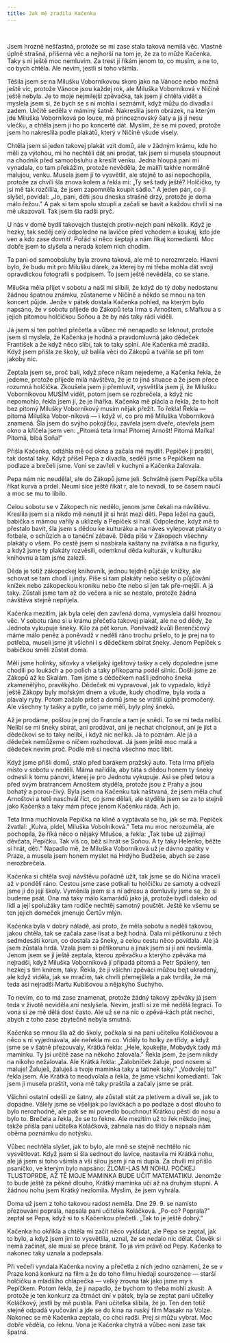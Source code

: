 ```yaml
---
title: Jak mě zradila Kačenka
---
```


 

Jsem hrozně nešťastná, protože se mi zase stala taková nemilá věc. Vlastně úplně strašná, příšerná věc a nejhorší na tom je, že za to může Kačenka. Taky s ní ještě moc nemluvim. Za trest jí říkám jenom to, co musím, a ne to, co bych chtěla. Ale nevím, jestli si toho všimla.

Těšila jsem se na Milušku Voborníkovou skoro jako na Vánoce nebo možná ještě víc, protože Vánoce jsou každej rok, ale Miluška Voborníková v Ničíně ještě nebyla. Je to moje nejmilejší zpěvačka, tak jsem ji chtěla vidět a myslela jsem si, že bych se s ní mohla i seznámit, když můžu do divadla i zadem. Určitě seděla v máminý šatně. Nakreslila jsem obrázek, na kterým jde Miluška Voborníková po louce, má princeznovský šaty a já jí nesu vlečku, a chtěla jsem jí ho po koncertě dát. Myslím, že se mi poved, protože jsem ho nakreslila podle plakátů, který v Ničíně všude visely.

Chtěla jsem si jeden takovej plakát vzít domů, ale v žádným krámu, kde ho měli za výlohou, mi ho nechtěli dát ani prodat, tak jsem si musela stoupnout na chodník před samoobsluhu a kreslit venku. Jedna hloupá pani mi vynadala, co tam překážim, protože nevěděla, že malíři takhle normálně malujou, venku. Musela jsem jí to vysvětlit, ale stejně to asi nepochopila, protože za chvíli šla znova kolem a řekla mi: „Ty seš tady ještě? Holčičko, ty jsi mě tak rozčílila, že jsem zapomněla koupit sádlo." A jeden pán, co ji slyšel, povídal: „Jo, pani, děti jsou dneska strašně drzý, protože je doma málo řežou." A pak si tam spolu stoupli a začali se bavit a každou chvíli si na mě ukazovali. Tak jsem šla radši pryč.

U nás v domě bydlí takovejch tlustejch protiv-nejch pani několik. Když je hezky, tak seděj celý odpoledne na lavičce před vchodem a koukaj, kdo jde ven a kdo zase dovnitř. Pořád si něco šeptaji a nám řikaj komedianti. Moc dobře jsem to slyšela a nerada kolem nich chodim.

Ta pani od samoobsluhy byla zrovna taková, ale mě to nerozmrzelo. Hlavní bylo, že budu mít pro Milušku dárek, za kterej by mi třeba mohla dát svoji opravdickou fotografii s podpisem. To jsem ještě nevěděla, co se stane.

Miluška měla přijet v sobotu a naši mi slíbili, že když do tý doby nedostanu žádnou špatnou známku, zůstaneme v Ničíně a někdo se mnou na ten koncert půjde. Jenže v pátek dostala Kačenka pohled, na kterým bylo napsáno, že v sobotu přijede do Zákopů teta Irma s Arnoštem, s Mařkou a s jejich pitomou holčičkou Soňou a že by nás taky rádi viděli.

Já jsem si ten pohled přečetla a vůbec mě nenapadlo se leknout, protože jsem si myslela, že Kačenka je hodná a pravdomluvná jako dědeček František a že když něco slíbí, tak to taky splní. Ale Kačenka mě zradila. Když jsem přišla ze školy, už balila věci do Zákopů a tvářila se při tom jakoby nic.

Zeptala jsem se, proč balí, když přece nikam nejedeme, a Kačenka řekla, že jedeme, protože přijede milá návštěva, že je to jiná situace a že jsem přece rozumná holčička. Zkoušela jsem ji přemluvit, vysvětlila jsem jí, že Milušku Voborníkovou MUSÍM vidět, potom jsem se rozbrečela, a když nic nepomohlo, řekla jsem jí, že je lhářka. Kačenka mě plácla a řekla, že to holt bez pitomý Milušky Voborníkový musím nějak přežít. To řekla! Řekla — pitomá Miluška Vobor-níková — i když ví, co pro mě Miluška Voborníková znamená. Šla jsem do svýho pokojíčku, zavřela jsem dveře, otevřela jsem okno a křičela jsem ven: „Pitomá teta Irma! Pitomej Arnošt! Pitomá Mařka! Pitomá, blbá Soňa!"

Přišla Kačenka, odtáhla mě od okna a začala mě mydlit. Pepíček ji praštil, tak dostal taky. Když přišel Pepa z divadla, seděli jsme s Pepíčkem na podlaze a brečeli jsme. Voni se zavřeli v kuchyni a Kačenka žalovala.

Pepa nám nic neudělal, ale do Zákopů jsme jeli. Schválně jsem Pepíčka učila říkat kurva a prdel. Neumí sice ještě říkat r, ale to nevadí, to se časem naučí a moc se mu to líbilo.

Celou sobotu se v Zákopech nic nedělo, jenom jsme čekali na návštěvu. Kreslila jsem si a nikdo mě nenutil jít si hrát mezi děti. Pepa ležel na gauči, babička s mámou vařily a uklízely a Pepíček si hrál. Odpoledne, když mě to přestalo bavit, šla jsem s dědou ke kulturáku a na náves vylepovat plakáty o fotbale, o schůzích a o taneční zábavě. Děda píše v Zákopech všechny plakáty o všem. Po cestě jsem si nasbírala kaštany na zvířátka a na figurky, a když jsme ty plakáty rozvěsili, odemknul děda kulturák, v kulturáku knihovnu a tam jsme zalezli.

Děda je totiž zákopeckej knihovník, jednou tejdně půjčuje knížky, ale schovat se tam chodí i jindy. Píše si tam plakáty nebo sešity o půjčování knížek nebo zákopeckou kroniku nebo čte nebo si jen tak pře-mejšlí. A já taky. Zůstali jsme tam až do večera a nic se nestalo, protože žádná návštěva stejně nepřijela.

Kačenka mezitím, jak byla celej den zavřená doma, vymyslela další hroznou věc. V sobotu ráno si u krámu přečetla takovej plakát, ale ne od dědy, že Jednota vykupuje šneky. Kilo za pět korun. Poněvadž kvůli Berenčičový máme málo peněz a poněvadž v neděli ráno trochu pršelo, to je prej na to potřeba, museli jsme jít všichni i s dědečkem sbírat šneky. Jenom Pepíček s babičkou směli zůstat doma.

Měli jsme holínky, síťovky a všelijaký igelitový tašky a celý dopoledne jsme chodili po loukách a po polích a taky příkopama podél silnic. Došli jsme ze Zákopů až ke Skalám. Tam jsme s dědečkem našli jednoho šneka zkamenělýho, pravěkýho. Dědeček mi vypravoval, jak to vypadalo, když ještě Zákopy byly mořským dnem a všude, kudy chodíme, byla voda a plavaly ryby. Potom začalo pršet a domů jsme se vrátili úplně promočený. Ale všechny ty tašky a pytle, co jsme měli, byly plný šneků.

Až je prodáme, pošlou je prej do Francie a tam je snědí. To se mi teda nelíbí. Nelíbí se mi šneky sbírat, ani prodávat, ani je nechat chcípnout, ani je jíst a dědečkovi se to taky nelíbí, i když nic neříká. Já to poznám. Ale já a dědeček nemůžeme o ničem rozhodovat. Já jsem ještě moc malá a dědeček nevím proč. Podle mě si nechá všechno moc líbit.

Když jsme přišli domů, stálo před barákem pražský auto. Teta Irma přijela místo v sobotu v neděli. Máma nařídila, aby táta s dědou honem ty šneky odnesli k tomu pánovi, kterej je pro Jednotu vykupuje. Asi se před tetou a před svým bratrancem Arnoštem styděla, protože jsou z Prahy a jsou bohatý a porou-čivý. Byla jsem na Kačenku tak naštvaná, že jsem měla chuť Arnoštovi a tetě naschvál říct, co jsme dělali, ale styděla jsem se za to stejně jako Kačenka a taky mám přece jenom Kačenku ráda. Ach jo.

Teta Irma muchlovala Pepíčka na klíně a vyptávala se ho, jak se má. Pepíček žvatlal: „Kulva, pldel, Miluška Vobolníková." Teta mu moc nerozuměla, ale pochopila, že říká něco o nějaký Milušce, a řekla: „Tak tebe už zajímají děvčata, Pepíčku. Tak víš co, běž si hrát se Soňou. A ty taky Helenko, běžte si hrát, děti." Napadlo mě, že Miluška Voborníková už je dávno zpátky v Praze, a musela jsem honem myslet na Hrdýho Budžese, abych se zase nerozbrečela.

Kačenka si chtěla svoji návštěvu pořádně užít, tak jsme se do Ničína vraceli až v pondělí ráno. Cestou jsme zase potkali tu holčičku ze samoty a odvezli jsme ji do její školy. Vyměnila jsem si s ní adresu a domluvily jsme se, že si budeme psát. Ona má taky málo kamarádů jako já, protože bydlí daleko od lidí a její spolužáky tam rodiče nechtěj samotný pouštět. Ještě ke všemu se ten jejich domeček jmenuje Čertův mlýn.

Kačenka byla v dobrý náladě, asi proto, že měla sobotu a neděli takovou, jakou chtěla, tak se začala zase lísat a bejt hodná. Dala mi pětikorunu z těch sedmdesáti korun, co dostala za šneky, a celou cestu něco povídala. Ale já jsem zůstala hrdá. Vzala jsem si pětikorunu a jinak jsem si jí ani nevšimla. Jenom jsem se jí ještě zeptala, kterou zpěvačku a kterýho zpěváka má nejradši, když Miluška Voborníková jí připadá pitomá a Petr Spálený, ten hezkej s tím knírem, taky. Řekla, že jí všichni zpěváci můžou bejt ukradený, ale když viděla, jak se mračím, tak chvíli přemejšlela a pak tvrdila, že má teda asi nejradši Martu Kubišovou a nějakýho Suchýho.

To nevím, co to má zase znamenat, protože žádný takový zpěváky já jsem teda v životě neviděla ani neslyšela. Nevim, jestli si ze mě nedělá legraci. To vona si ze mě dělá dost často. Ale už se na nic o zpěvá-kách ptát nechci, abych z toho zase zbytečně nebyla smutná.

Kačenka se mnou šla až do školy, počkala si na pani učitelku Koláčkovou a něco s ní vyjednávala, ale neřekla mi co. Viděly to holky ze třídy, a když jsme se v šatně přezouvaly, Krátká řekla: „Hele, koukejte, Mobydyk tady má maminku. Ty jsi určitě zase na někoho žalovala." Řekla jsem, že jsem nikdy na nikoho nežalovala. Ale Krátká řekla: „Žalobníček žaluje, pod nosem si maluje! Žaluješ, žaluješ a tvoje maminka taky a tatínek taky." „Vodvolej to!" řekla jsem. Ale Krátká to neodvolala a řekla, že jsme všichni komedianti. Tak jsem ji musela praštit, vona mě taky praštila a začaly jsme se prát.

Všichni ostatní odešli ze šatny, ale zůstali stát za pletivem a dívali se, jak to dopadne. Válely jsme se všelijak po lavičkách a po podlaze a dost dlouho to bylo nerozhodně, ale pak se mi povedlo bouchnout Krátkou pěstí do nosu a bylo to. Brečela a řekla, že se to řekne. Ale mezitím už to řek někdo jinej, takže přišla pani učitelka Koláčková, zahnala nás do třídy a napsala nám oběma poznámku do notýsku.

Vůbec nechtěla slyšet, jak to bylo, ale mně se stejně nechtělo nic vysvětlovat. Když jsem si šla sednout do lavice, nastavila mi Krátká nohu, ale já jsem si toho všimla a vší silou jsem jí na ni dupla. Za chvíli mi přišlo psaníčko, ve kterým bylo napsáno: ZLOMI-LAS MI NOHU. POČKEJ TLUSTOPRDE, AŽ TĚ MOJE MAMINKA BUDE UČIT MATEMATIKU. Jenomže to bude ještě za pěkně dlouho, Krátký maminka učí až na druhým stupni. A žádnou nohu jsem Krátký nezlomila. Myslim, že jsem vyhrála.

Doma už jsem z toho takovou radost neměla. Dne 29. 9. se namísto přezouvání poprala, napsala pani učitelka Koláčková. „Po-co? Poprala?" zeptal se Pepa, když si to s Kačenkou přečetli. „Tak to je ještě dobrý."

Kačenka ho okřikla a chtěla mi začít něco vykládat, ale Pepa se zeptal, jak to bylo, a když jsem jim to vysvětlila, uznal, že se nedalo nic dělat. Člověk si nemá začínat, ale musí se přece bránit. To já vim právě od Pepy. Kačenka to nakonec taky uznala a podepsala.

Při večeři vyndala Kačenka noviny a přečetla z nich jedno oznámení, že se v Praze koná konkurz na film a že do toho filmu hledají sourozence — starší holčičku a mladšího chlapečka — velký zrovna tak jako jsme my s Pepíčkem. Potom řekla, že ji napadlo, že bychom to třeba mohli zkusit. A protože je ten konkurz za čtrnáct dní v pátek, byla se zeptat pani učitelky Koláčkový, jestli by mě pustila. Pani učitelka slíbila, že jo. Ten den totiž stejně odpadá vyučování a jde se do kina na ruský film Masakr na Volze. Nakonec se mě Kačenka zeptala, co chci radši. Prej si můžu vybrat. Moc dobře věděla, co řeknu. Vona je Kačenka chytrá a vůbec neni zase tak špatná.

